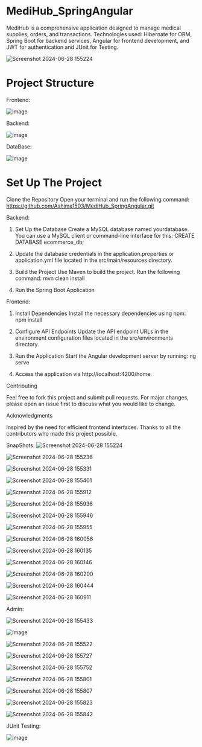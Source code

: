 
# MediHub_SpringAngular
MediHub is a comprehensive application designed to manage medical supplies, orders, and transactions.
Technologies used: Hibernate for ORM, Spring Boot for backend services, Angular for frontend development, and JWT for authentication and JUnit for Testing.

![Screenshot 2024-06-28 155224](https://github.com/Ashima1503/MediHub_SpringAngular/assets/78199579/39f5602f-46a6-4e37-8dee-17880cfb9126)


# Project Structure
Frontend:

![image](https://github.com/Ashima1503/MediHub_SpringAngular/assets/78199579/56fffd00-6b36-49db-b494-14ca04085dd0)

Backend:

![image](https://github.com/Ashima1503/MediHub_SpringAngular/assets/78199579/9c0d0c3f-a0f2-45a3-a18e-6b45a6217d83)

DataBase:

![image](https://github.com/Ashima1503/MediHub_SpringAngular/assets/78199579/a78590bc-3b20-49d7-af2c-055ad35b08fc)

# Set Up The Project
Clone the Repository
Open your terminal and run the following command:
https://github.com/Ashima1503/MediHub_SpringAngular.git

Backend:
1. Set Up the Database
   Create a MySQL database named yourdatabase. You can use a MySQL client or command-line interface for this:
   CREATE DATABASE ecommerce_db;

2. Update the database credentials in the application.properties or application.yml file located in the src/main/resources directory.

3. Build the Project
   Use Maven to build the project. Run the following command:
   mvn clean install
   
4. Run the Spring Boot Application

Frontend:
1. Install Dependencies
   Install the necessary dependencies using npm:
   npm install

2. Configure API Endpoints
   Update the API endpoint URLs in the environment configuration files located in the src/environments directory.

3. Run the Application
   Start the Angular development server by running:
   ng serve

4. Access the application via http://localhost:4200/home.

Contributing

Feel free to fork this project and submit pull requests. For major changes, please open an issue first to discuss what you would like to change.

Acknowledgments

Inspired by the need for efficient frontend interfaces. Thanks to all the contributors who made this project possible.

SnapShots:
![Screenshot 2024-06-28 155224](https://github.com/Ashima1503/MediHub_SpringAngular/assets/78199579/0d316e31-3561-480e-a9a1-be553ee15f51)

![Screenshot 2024-06-28 155236](https://github.com/Ashima1503/MediHub_SpringAngular/assets/78199579/c9278ad8-15a0-467c-80c0-ba50eb415516)

![Screenshot 2024-06-28 155331](https://github.com/Ashima1503/MediHub_SpringAngular/assets/78199579/8d81264d-7a2f-4930-ab2d-fbfe16d0dd05)

![Screenshot 2024-06-28 155401](https://github.com/Ashima1503/MediHub_SpringAngular/assets/78199579/351e4191-0516-471d-94da-dfb365300057)

![Screenshot 2024-06-28 155912](https://github.com/Ashima1503/MediHub_SpringAngular/assets/78199579/16d4c104-2be2-41f5-8fdf-0015aa69e060)

![Screenshot 2024-06-28 155936](https://github.com/Ashima1503/MediHub_SpringAngular/assets/78199579/9ede123d-dcde-4871-93ce-7b363de974bd)

![Screenshot 2024-06-28 155946](https://github.com/Ashima1503/MediHub_SpringAngular/assets/78199579/bb14de2c-5a27-4b32-b83b-7c23acbb18de)

![Screenshot 2024-06-28 155955](https://github.com/Ashima1503/MediHub_SpringAngular/assets/78199579/46dd0b04-39c9-471e-981d-ebe0d6004545)

![Screenshot 2024-06-28 160056](https://github.com/Ashima1503/MediHub_SpringAngular/assets/78199579/413dd02b-329f-402e-8ad4-e4d1c60e05d9)

![Screenshot 2024-06-28 160135](https://github.com/Ashima1503/MediHub_SpringAngular/assets/78199579/a58ecd94-2be2-46a9-a7a4-a65c748df7a7)

![Screenshot 2024-06-28 160146](https://github.com/Ashima1503/MediHub_SpringAngular/assets/78199579/ed402e9a-e77f-4e86-a0c4-a5527388c688)

![Screenshot 2024-06-28 160200](https://github.com/Ashima1503/MediHub_SpringAngular/assets/78199579/94631ae4-54c1-49ec-98f8-8ac05d44e0ca)

![Screenshot 2024-06-28 160444](https://github.com/Ashima1503/MediHub_SpringAngular/assets/78199579/c270dda0-fd45-4959-b93b-452fc4e883f9)

![Screenshot 2024-06-28 160911](https://github.com/Ashima1503/MediHub_SpringAngular/assets/78199579/2927c12a-e1e7-4321-99e4-0bbc61ae75f7)

Admin:

![Screenshot 2024-06-28 155433](https://github.com/Ashima1503/MediHub_SpringAngular/assets/78199579/1c223aed-2643-4a32-8981-678809bacd23)

![image](https://github.com/Ashima1503/MediHub_SpringAngular/assets/78199579/5b6a8592-bea8-4302-a790-9736cb799da4)

![Screenshot 2024-06-28 155522](https://github.com/Ashima1503/MediHub_SpringAngular/assets/78199579/7b7e8961-d109-4bef-86f9-746bb92248ff)

![Screenshot 2024-06-28 155727](https://github.com/Ashima1503/MediHub_SpringAngular/assets/78199579/4015c74d-87ed-4091-bc1d-fdf63957aec3)

![Screenshot 2024-06-28 155752](https://github.com/Ashima1503/MediHub_SpringAngular/assets/78199579/0d886cd0-1a7c-4768-81b4-a2b8fc38f141)

![Screenshot 2024-06-28 155801](https://github.com/Ashima1503/MediHub_SpringAngular/assets/78199579/044dfd6c-7905-450d-8ff0-742d2b7a433d)

![Screenshot 2024-06-28 155807](https://github.com/Ashima1503/MediHub_SpringAngular/assets/78199579/3ae23716-a730-4922-9571-7275a244e46e)

![Screenshot 2024-06-28 155823](https://github.com/Ashima1503/MediHub_SpringAngular/assets/78199579/b33e1ee0-029c-45c0-930e-f32349844732)

![Screenshot 2024-06-28 155842](https://github.com/Ashima1503/MediHub_SpringAngular/assets/78199579/37809182-13ea-4553-97e9-2bb76604970c)

JUnit Testing:

![image](https://github.com/Ashima1503/MediHub_SpringAngular/assets/78199579/bbe5dc64-f510-422e-8c10-628e1bef9f7a)
